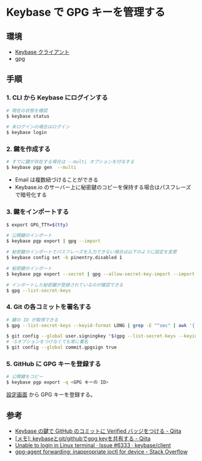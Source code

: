 # Keybase で GPG キーを管理する

## 環境

- [Keybase クライアント](https://github.com/keybase/client)
- gpg

## 手順

### 1. CLI から Keybase にログインする

```bash
# 現在の状態を確認
$ keybase status

# 未ログインの場合はログイン
$ keybase login
```

### 2. 鍵を作成する

```bash
# すでに鍵が存在する場合は --multi オプションを付与する
$ keybase pgp gen  --multi
```

- Email は複数紐づけることができる
- Keybase.io のサーバー上に秘密鍵のコピーを保持する場合はパスフレーズで暗号化する

### 3. 鍵をインポートする

```bash
$ export GPG_TTY=$(tty)

# 公開鍵のインポート
$ keybase pgp export | gpg --import

# 秘密鍵のインポートでパスフレーズを入力できない場合は以下のように設定を変更
$ keybase config set -b pinentry.disabled 1

# 秘密鍵のインポート
$ keybase pgp export --secret | gpg --allow-secret-key-import --import

# インポートした秘密鍵が登録されているのが確認できる
$ gpg --list-secret-keys
```

### 4. Git の各コミットを署名する

```bash
# 鍵の ID が取得できる
$ gpg --list-secret-keys --keyid-format LONG | grep -E "^sec" | awk '{ print $2 }' | sed -E "s/^.+\///"

$ git config --global user.signingkey "$(gpg --list-secret-keys --keyid-format LONG | grep -E "^sec" | awk '{ print $2 }' | sed -E "s/^.+\///")"
# -Sオプションをつけなくても常に署名
$ git config --global commit.gpgsign true
```

### 5. GitHub に GPG キーを登録する

```bash
# 公開鍵をコピー
$ keybase pgp export -q <GPG キーの ID>
```

[設定画面](https://github.com/settings/gpg/new) から GPG キーを登録する。

## 参考

- [Keybase の鍵で GitHub のコミットに Verified バッジをつける - Qiita](https://qiita.com/HelloRusk/items/bcb0246b42d12195c6d0)
- [[メモ]: keybaseとgit/githubでgpg keyを共有する - Qiita](https://qiita.com/joemphilips/items/7e4d2941448807c4d431)
- [Unable to login in Linux terminal · Issue #6333 · keybase/client](https://github.com/keybase/client/issues/6333)
- [gpg-agent forwarding: inappropriate ioctl for device - Stack Overflow](https://stackoverflow.com/questions/51504367/gpg-agent-forwarding-inappropriate-ioctl-for-device)
